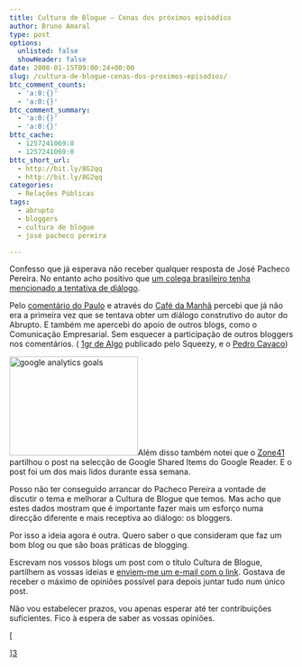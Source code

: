 ```yaml
---
title: Cultura de Blogue – Cenas dos próximos episódios
author: Bruno Amaral
type: post
options:
  unlisted: false
  showHeader: false
date: 2008-01-15T09:00:24+00:00
slug: /cultura-de-blogue-cenas-dos-proximos-episodios/
btc_comment_counts:
  - 'a:0:{}'
  - 'a:0:{}'
btc_comment_summary:
  - 'a:0:{}'
  - 'a:0:{}'
bttc_cache:
  - 1257241069:0
  - 1257241069:0
bttc_short_url:
  - http://bit.ly/8G2qq
  - http://bit.ly/8G2qq
categories:
  - Relações Públicas
tags:
  - abrupto
  - bloggers
  - cultura de blogue
  - josé pacheco pereira

---
```

Confesso que já esperava não receber qualquer resposta de José Pacheco Pereira. No entanto acho positivo que [um colega brasileiro tenha mencionado a tentativa de diálogo][1].

Pelo [comentário do Paulo][2] e através do [Café da Manhã][3] percebi que já não era a primeira vez que se tentava obter um diálogo construtivo do autor do Abrupto. E também me apercebi do apoio de outros blogs, como o Comunicação Empresarial. Sem esquecer a participação de outros bloggers nos comentários. ( [1gr de Algo][4] publicado pelo Squeezy, e o [Pedro Cavaco][5])

<img src="/wp-content/uploads/2008/01/google-analytics1.png" alt="google analytics goals" class="left" height="176" width="228" />Além disso também notei que o [Zone41][6] partilhou o post na selecção de Google Shared Items do Google Reader. E o post foi um dos mais lidos durante essa semana.

Posso não ter conseguido arrancar do Pacheco Pereira a vontade de discutir o tema e melhorar a Cultura de Blogue que temos. Mas acho que estes dados mostram que é importante fazer mais um esforço numa direcção diferente e mais receptiva ao diálogo: os bloggers.

Por isso a ideia agora é outra. Quero saber o que consideram que faz um bom blog ou que são boas práticas de blogging.

Escrevam nos vossos blogs um post com o título Cultura de Blogue, partilhem as vossas ideias e [enviem-me um e-mail com o link][7]. Gostava de receber o máximo de opiniões possível para depois juntar tudo num único post.

Não vou estabelecer prazos, vou apenas esperar até ter contribuições suficientes. Fico à espera de saber as vossas opiniões.

[
  
][3]

 [1]: http://queroterumblog.com/2008/01/07/blogs-portugueses-em-um-momento-de-debate/
 [2]: /pt/post/carta-aberta-a-jose-pacheco-pereira/#comment-8275
 [3]: http://joaon.weblogs.us/2008/01/07/o-autismo-de-pacheco-pereira/
 [4]: http://1grdealgo.blogspot.com/
 [5]: http://pedrocavaco.adamastor.org/
 [6]: http://zone41.info
 [7]: /pt/page/contact/